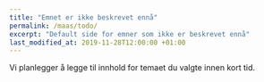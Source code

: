 ```yaml
---
title: "Emnet er ikke beskrevet ennå"
permalink: /maas/todo/
excerpt: "Default side for emner som ikke er beskrevet ennå"
last_modified_at: 2019-11-28T12:00:00 +01:00
---
```


Vi planlegger å legge til innhold for temaet du valgte innen kort tid.
